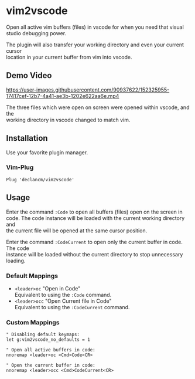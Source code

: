 # vim2vscode

Open all active vim buffers (files) in vscode for when you need that visual\
studio debugging power.

The plugin will also transfer your working directory and even your current cursor\
location in your current buffer from vim into vscode.

## Demo Video

<https://user-images.githubusercontent.com/90937622/152325955-17417cef-12b7-4a41-ae3b-1202e622aa6e.mp4>

The three files which were open on screen were opened within vscode, and the\
working directory in vscode changed to match vim.

## Installation

Use your favorite plugin manager.

### Vim-Plug

```vim
Plug 'declancm/vim2vscode'
```

## Usage

Enter the command `:Code` to open all buffers (files) open on the screen in\
code. The code instance will be loaded with the current working directory and\
the current file will be opened at the same cursor position.

Enter the command `:CodeCurrent` to open only the current buffer in code. The code\
instance will be loaded without the current directory to stop unnecessary loading.

### Default Mappings

- `<leader>oc` "Open in Code"\
  Equivalent to using the `:Code` command.
- `<leader>occ` "Open Current file in Code"\
  Equivalent to using the `:CodeCurrent` command.

### Custom Mappings

```vim
" Disabling default keymaps:
let g:vim2vscode_no_defaults = 1

" Open all active buffers in code:
nnoremap <leader>oc <Cmd>Code<CR>

" Open the current buffer in code:
nnoremap <leader>occ <Cmd>CodeCurrent<CR>
```
